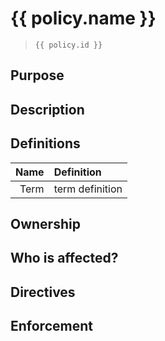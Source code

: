 # {{ policy.name }}
> `{{ policy.id }}`

## Purpose

## Description
<!-- Should be <=4 sentences! Keep it succint. -->

## Definitions
|Name|Definition|
| --:|:-- |
|Term|term definition|
<!-- List any specific definitions that are referred to in the below sections. Use table format preferrably. -->

## Ownership
<!-- Describe the organizational units/ members that are meant to enforce this policy -->

## Who is affected?
<!--
  Describe the general workflows and team members who are typically affected by this policy.
  
  Policies **CAN** affect everyone in the org, but be judicious in your determination of which org members should be actively cognizant of a policy vs. which org members may be only tangentially affected by said policy.
-->

## Directives
<!--
  Policy directives enumerate rules/ regulations/ guidelines and affected activities or work.
  
  Directives should be as objective as possible; in cases where subjectivity is required it should be explicitly noted as such (i.e. "at the discretion of CODEOWNER").
-->

## Enforcement
<!--
  Describe the methods that are used to manually and automatically enforce policy directives). Reference specific directives when applicable.
-->